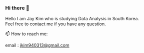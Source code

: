 ### Hi there 👋

<!--
**jkim0313/jkim0313** is a ✨ _special_ ✨ repository because its `README.md` (this file) appears on your GitHub profile.

Here are some ideas to get you started:

- 🔭 I’m currently working on ...
- 🌱 I’m currently learning ...
- 👯 I’m looking to collaborate on ...
- 🤔 I’m looking for help with ...
- 💬 Ask me about ...
- 📫 How to reach me: ...
- 😄 Pronouns: ...
- ⚡ Fun fact: ...
-->

Hello I am Jay Kim who is studying Data Analysis in South Korea.   
Feel free to contact me if you have any question.   

📫 How to reach me: 

email : jkim940313@gmail.com
